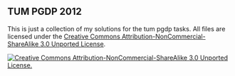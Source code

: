TUM PGDP 2012
-------------

This is just a collection of my solutions for the tum pgdp tasks. All files are licensed under the [Creative Commons Attribution-NonCommercial-ShareAlike 3.0 Unported License](http://creativecommons.org/licenses/by-nc-sa/3.0/).

[![Creative Commons Attribution-NonCommercial-ShareAlike 3.0 Unported License.](http://i.creativecommons.org/l/by-nc-sa/3.0/de/88x31.png)](http://creativecommons.org/licenses/by-nc-sa/3.0/)